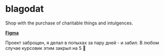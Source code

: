 # blagodat
Shop with the purchase of charitable things and intulgences.

[**Figma**](https://www.figma.com/proto/tmUiXnFIr2Vvp52QYEcX2T/BlagoDat?type=design&node-id=8-3&scaling=scale-down&page-id=5%3A2&starting-point-node-id=8%3A3)

Проект заброщен, я делал в попыхах за пару дней - и забил. В любом случае курсовик этим закрыл на 5 🍪
